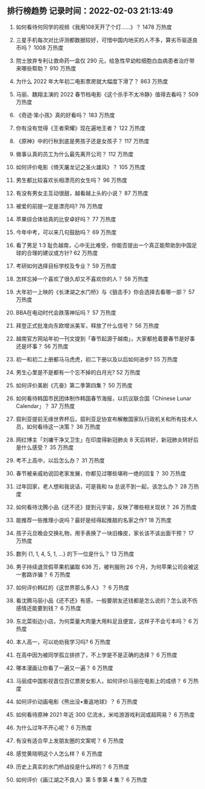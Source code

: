 
## 排行榜趋势 记录时间：2022-02-03 21:13:49
  
  1. 如何看待何同学的视频《我用108天开了个灯......》？ 1478 万热度
    
  2. 三星手机每次对比评测都数据较好，可惜中国内地买的人不多，算劣币驱逐良币吗？ 1008 万热度
    
  3. 院士放弃专利让救命药一盒仅 290 元，给急性早幼粒细胞白血病患者治疗带来哪些帮助？ 910 万热度
    
  4. 为什么 2022 年大年初二电影票房就大幅度下滑了？ 863 万热度
    
  5. 马丽、魏翔主演的 2022 春节档电影《这个杀手不太冷静》值得去看吗？ 509 万热度
    
  6. 《奇迹·笨小孩》真的好看吗？ 183 万热度
    
  7. 你有没有觉得《王者荣耀》现在遍地王者？ 122 万热度
    
  8. 《原神》中的行秋到底是男孩子还是女孩子？ 117 万热度
    
  9. 做事认真的员工为什么最先离开公司？ 112 万热度
    
  10. 如何评价电影《倚天屠龙记之圣火雄风》？ 105 万热度
    
  11. 男生都比较喜欢长相漂亮的女生吗？ 96 万热度
    
  12. 有没有男女主互动很甜，越看越上头的小说？ 87 万热度
    
  13. 被爱的前提一定是漂亮吗? 78 万热度
    
  14. 苹果综合体验真的比安卓好吗？ 77 万热度
    
  15. 今年中考，可以来几句鼓励吗？ 69 万热度
    
  16. 看了男足 1:3 耻负越南，心中无比难受，你能否提出一个真正能帮助到中国足球的合理的建议或方针? 62 万热度
    
  17. 考研如何选择目标学校及专业？ 59 万热度
    
  18. 怎样忘掉一个喜欢了很久却又不喜欢你的人？ 58 万热度
    
  19. 大年初一上映的《长津湖之水门桥》与《狙击手》你会选择去看哪一部？ 57 万热度
    
  20. BBA在电动时代会跌落神坛吗？ 57 万热度
    
  21. 拜登正式批准向东欧增派美军，释放了什么信号？ 56 万热度
    
  22. 越南官方网站年初一刊文提到「春节起源于越南」，大家都抢着要春节是好事还是坏事？ 56 万热度
    
  23. 初一和初二上册都马马虎虎，初二下册以及以后如何进步? 55 万热度
    
  24. 男生心里是不是都有一个忘不掉的白月光? 52 万热度
    
  25. 如何评价美剧《亢奋》第二季第四集？ 50 万热度
    
  26. 如何看待韩国市民团体制作韩国春节海报，以抗议联合国「Chinese Lunar Calendar」？ 37 万热度
    
  27. 叙利亚提前无缘世界杯后，叙利亚足协宣布解散国家队行政机关和所有技术人员，如何看待这一决策？ 36 万热度
    
  28. 网红博主「刘墉干净又卫生」在印度得新冠肺炎 8 天后转好，新冠肺炎转好后是什么感受？ 35 万热度
    
  29. 考不上高中，以后怎么办？ 31 万热度
    
  30. 春节被亲戚劝说回老家发展，你都见过哪些堪称一绝的回复？ 30 万热度
    
  31. 过年回家，老人想和我说话，可是我和 ta 总说不到一起，该怎么办？ 28 万热度
    
  32. 如何看待沈腾小品《还不还》提到元宇宙，反映了哪些相关现状？ 26 万热度
    
  33. 能推荐一些推理小说吗？最好是经得起推敲的名家之作? 18 万热度
    
  34. 孩子元旦晚会交换礼物，用手表换了一块旧橡皮，家长该不该出面干预？ 17 万热度
    
  35. 数列 {1, 1, 4, 5, 1, …} 的下一位是什么？ 13 万热度
    
  36. 男子持续退货假苹果机骗取 636 万，被判服刑 26 个月，为何苹果公司会被这一套路诈骗？ 6 万热度
    
  37. 如何评价韩红的《这世界那么多人》？ 6 万热度
    
  38. 看沈腾马丽小品《还不还》有感，一般要朋友还钱都是怎么说的？怎么说不伤感情还能要到钱？ 6 万热度
    
  39. 东北菜街边小店，为何菜量大肉量大用料足且便宜，这样子不会亏本吗？ 6 万热度
    
  40. 本人高一，可以劝劝我学习吗? 6 万热度
    
  41. 在高中因为被同学孤立排挤了，不上学是不是正确的选择？ 6 万热度
    
  42. 哪本漫画让你看了一遍又一遍？ 6 万热度
    
  43. 马丽成中国影视首位百亿票房女影人，如何评价马丽在电影上的成绩？ 6 万热度
    
  44. 如何评价动画电影《熊出没•重返地球》？ 6 万热度
    
  45. 如何看待原神 2021 年近 300 亿流水，米哈游游戏利润或超网易？ 6 万热度
    
  46. 为什么过年不开心呢？ 6 万热度
    
  47. 有没有适合早上发朋友圈的文案呢？ 6 万热度
    
  48. 感觉黄晓明这个人怎么样？ 6 万热度
    
  49. 历史上真实的水门桥战役是什么样的？ 6 万热度
    
  50. 如何评价《画江湖之不良人》第 5 季第 4 集？ 6 万热度
    